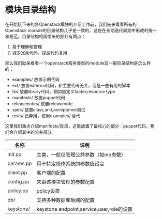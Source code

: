 # 模块目录结构

在开始接下来的各Openstack模块的介绍工作前，我们先来看看所有的Openstack module的目录结构几乎是一致的，这是在长期迭代周期中形成的统一和规范，目录结构相同带来的好处有两点：

1. 易于理解和管理
2. 减少冗余代码，提高代码复用

那么我们就来看看一个openstack服务类型的module其一层目录结构是怎么样的：

* examples/      放置示例代码   
* ext/           放置external代码，和主要代码无关，但是一些有用的脚本
* lib/           放置library代码，例如自定义facter,resource type
* manifests/     放置puppet代码
* releasenotes/  放置releasenote
* spec/          放置class,unit,acceptance测试
* tests/         已弃用，使用examples/ 替代


这里我们重点介绍manifests/目录，这里放置了最核心的部分：puppet代码，我们会介绍其中的公共部分。

| 名称 | 说明 |
| -- | -- |
| init.pp | 主类，一般仅管理公共参数（如mq参数） |
| params.pp | 用于特定操作系统的参数值设定 |
| client.pp | 客户端的配置 |
| config.pp | 未由该模块管理的参数配置 |
| policy.pp | policy设置 |
| db/ | 支持多种数据库后端的配置 |
| keystone/ | keystone endpoint,service,user,role的设置 |

